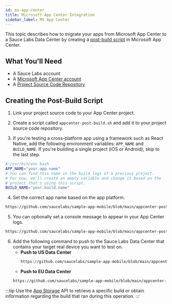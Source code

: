```yaml
---
id: ms-app-center
title: Microsoft App Center Integration
sidebar_label: MS App Center
---
```


This topic describes how to migrate your apps from Microsoft App Center to a Sauce Labs Data Center by creating a [post-build script](https://docs.microsoft.com/en-us/appcenter/build/custom/scripts/#post-build) in Microsoft App Center.

## What You'll Need

* A Sauce Labs account
* A [Microsoft App Center account](https://docs.microsoft.com/en-us/appcenter/)
* A [Project Source Code Repository](https://docs.microsoft.com/en-us/appcenter/build/#getting-started)


## Creating the Post-Build Script

1. Link your project source code to your App Center project.

2. Create a script called `appcenter-post-build.sh` and add it to your project source code repository.

3. If you're testing a cross-platform app using a framework such as React Native, add the following environment variables: `APP_NAME` and `BUILD_NAME`. If you're building a single project (iOS or Android), skip to the last step.

  ```bash
  #!/usr/bin/env bash
  APP_NAME="your.app.name"
  # You can find this name in the build logs of a previous project.
  # For now, we'll create an empty variable and change it based on the
  # project that's using this script.
  BUILD_NAME="your.build.name"
  ```

4. Set the correct app name based on the app platform.
  ```bash reference
  https://github.com/saucelabs/sample-app-mobile/blob/main/appcenter-post-build.sh#L30-L36
  ```

5. You can optionally set a console message to appear in your App Center logs.
  ```bash reference
  https://github.com/saucelabs/sample-app-mobile/blob/main/appcenter-post-build.sh#L41-L45
  ```

6. Add the following command to push to the Sauce Labs Data Center that contains your target real device you want to test on.
    * **Push to US Data Center**
      ```bash reference
      https://github.com/saucelabs/sample-app-mobile/blob/main/appcenter-post-build.sh#L54-L57
      ```
    * **Push to EU Data Center**
     ```bash reference
     https://github.com/saucelabs/sample-app-mobile/blob/main/appcenter-post-build.sh#L62-L65
     ```

:::tip
Use the [App Storage](/mobile-apps/app-storage) API to retrieve a specific build or obtain information regarding the build that ran during this operation.
:::
